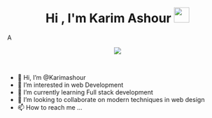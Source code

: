 <h1 align="center"><b>Hi , I'm Karim Ashour </b><img src="https://media.giphy.com/media/hvRJCLFzcasrR4ia7z/giphy.gif" width="35"></h1>
<!--  -->A
<p align="center">
  <a href="https://github.com/DenverCoder1/readme-typing-svg"><img src="https://readme-typing-svg.herokuapp.com?font=Time+New+Roman&color=cyan&size=25&center=true&vCenter=true&width=600&height=100&lines=Assalamu+O+Alaikum+&hearts;++;Self-taught+Front-End+Developer,;Build+Responsive+Websites,;<3"></a>
</p>


<br>

- 👋 Hi, I’m @Karimashour
- 👀 I’m interested in web Development
- 🌱 I’m currently learning Full stack development
- 💞️ I’m looking to collaborate on modern techniques in web design
- 📫 How to reach me ...

<!---
Karimashour/Karimashour is a ✨ special ✨ repository because its `README.md` (this file) appears on your GitHub profile.
You can click the Preview link to take a look at your changes.
--->
